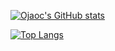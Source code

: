 [![Ojaoc's GitHub stats](https://github-readme-stats.vercel.app/api?username=ojaoc&theme=vue)](https://github.com/anuraghazra/github-readme-stats)

[![Top Langs](https://github-readme-stats.vercel.app/api/top-langs/?username=ojaoc&hide=html,java&theme=vue)](https://github.com/anuraghazra/github-readme-stats)

